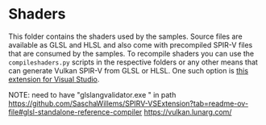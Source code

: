 # Shaders

This folder contains the shaders used by the samples. Source files are available as GLSL and HLSL and also come with precompiled SPIR-V files that are consumed by the samples. To recompile shaders you can use the `compileshaders.py` scripts in the respective folders or any other means that can generate Vulkan SPIR-V from GLSL or HLSL. One such option is [this extension for Visual Studio](https://github.com/SaschaWillems/SPIRV-VSExtension).

NOTE:
need to have "glslangvalidator.exe " in path
https://github.com/SaschaWillems/SPIRV-VSExtension?tab=readme-ov-file#glsl-standalone-reference-compiler
https://vulkan.lunarg.com/